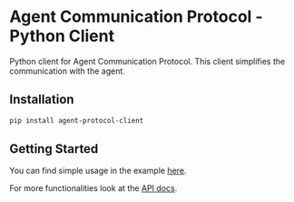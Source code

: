 # Agent Communication Protocol - Python Client

Python client for Agent Communication Protocol. This client simplifies the communication with the agent.

## Installation
```bash
pip install agent-protocol-client
```

## Getting Started

You can find simple usage in the example [here](./examples/minimal.py).

For more functionalities look at the [API docs](./docs/AgentApi.md).
